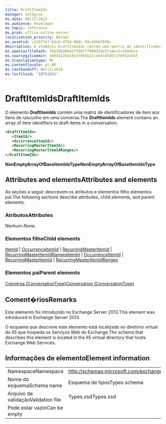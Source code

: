 ```yaml
---
title: DraftItemIds
manager: sethgros
ms.date: 09/17/2015
ms.audience: Developer
ms.topic: reference
ms.prod: office-online-server
localization_priority: Normal
ms.assetid: c228f7e7-6dc8-476d-9b8c-99cd5b6f9f0c
description: O elemento DraftItemIds contém uma matriz de identificadores de item aos itens de rascunho em uma conversa.
ms.openlocfilehash: f6639b20641ff68fff989d2de5fa4ec2c550d5ce
ms.sourcegitcommit: 34041125dc8c5f993b21cebfc4f8b72f0fd2cb6f
ms.translationtype: MT
ms.contentlocale: pt-BR
ms.lasthandoff: 06/11/2018
ms.locfileid: "19751931"
---
```

# <a name="draftitemids"></a><span data-ttu-id="e66ca-103">DraftItemIds</span><span class="sxs-lookup"><span data-stu-id="e66ca-103">DraftItemIds</span></span>

<span data-ttu-id="e66ca-104">O elemento **DraftItemIds** contém uma matriz de identificadores de item aos itens de rascunho em uma conversa.</span><span class="sxs-lookup"><span data-stu-id="e66ca-104">The **DraftItemIds** element contains an array of item identifiers to draft items in a conversation.</span></span> 
  
```XML
<DraftItemIds>
   <ItemId/>
   <OccirrenceItemId/>
   <RecurringMasterItemId/>
   <RecurringMasterItemIdRanges/>
</DraftItemIds>
```

 <span data-ttu-id="e66ca-105">**NonEmptyArrayOfBaseItemIdsType**</span><span class="sxs-lookup"><span data-stu-id="e66ca-105">**NonEmptyArrayOfBaseItemIdsType**</span></span>
## <a name="attributes-and-elements"></a><span data-ttu-id="e66ca-106">Attributes and elements</span><span class="sxs-lookup"><span data-stu-id="e66ca-106">Attributes and elements</span></span>

<span data-ttu-id="e66ca-107">As seções a seguir descrevem os atributos e elementos filho elementos pai.</span><span class="sxs-lookup"><span data-stu-id="e66ca-107">The following sections describe attributes, child elements, and parent elements.</span></span>
  
### <a name="attributes"></a><span data-ttu-id="e66ca-108">Atributos</span><span class="sxs-lookup"><span data-stu-id="e66ca-108">Attributes</span></span>

<span data-ttu-id="e66ca-109">Nenhum.</span><span class="sxs-lookup"><span data-stu-id="e66ca-109">None.</span></span>
  
### <a name="child-elements"></a><span data-ttu-id="e66ca-110">Elementos filho</span><span class="sxs-lookup"><span data-stu-id="e66ca-110">Child elements</span></span>

<span data-ttu-id="e66ca-111">[ItemId](itemid.md) | [OccurrenceItemId](occurrenceitemid.md) | [RecurringMasterItemId](recurringmasteritemid.md) | [RecurringMasterItemIdRanges](recurringmasteritemidranges.md)</span><span class="sxs-lookup"><span data-stu-id="e66ca-111">[ItemId](itemid.md) | [OccurrenceItemId](occurrenceitemid.md) | [RecurringMasterItemId](recurringmasteritemid.md) | [RecurringMasterItemIdRanges](recurringmasteritemidranges.md)</span></span>
  
### <a name="parent-elements"></a><span data-ttu-id="e66ca-112">Elementos pai</span><span class="sxs-lookup"><span data-stu-id="e66ca-112">Parent elements</span></span>

[<span data-ttu-id="e66ca-113">Conversa (ConversationType)</span><span class="sxs-lookup"><span data-stu-id="e66ca-113">Conversation (ConversationType)</span></span>](conversation-conversationtype.md)
  
## <a name="remarks"></a><span data-ttu-id="e66ca-114">Coment�rios</span><span class="sxs-lookup"><span data-stu-id="e66ca-114">Remarks</span></span>

<span data-ttu-id="e66ca-115">Este elemento foi introduzido no Exchange Server 2013.</span><span class="sxs-lookup"><span data-stu-id="e66ca-115">This element was introduced in Exchange Server 2013.</span></span>
  
<span data-ttu-id="e66ca-116">O esquema que descreve este elemento está localizado no diretório virtual do IIS que hospeda os Serviços Web do Exchange.</span><span class="sxs-lookup"><span data-stu-id="e66ca-116">The schema that describes this element is located in the IIS virtual directory that hosts Exchange Web Services.</span></span>
  
## <a name="element-information"></a><span data-ttu-id="e66ca-117">Informações de elemento</span><span class="sxs-lookup"><span data-stu-id="e66ca-117">Element information</span></span>

|||
|:-----|:-----|
|<span data-ttu-id="e66ca-118">Namespace</span><span class="sxs-lookup"><span data-stu-id="e66ca-118">Namespace</span></span>  <br/> |http://schemas.microsoft.com/exchange/services/2006/types  <br/> |
|<span data-ttu-id="e66ca-119">Nome do esquema</span><span class="sxs-lookup"><span data-stu-id="e66ca-119">Schema name</span></span>  <br/> |<span data-ttu-id="e66ca-120">Esquema de tipos</span><span class="sxs-lookup"><span data-stu-id="e66ca-120">Types schema</span></span>  <br/> |
|<span data-ttu-id="e66ca-121">Arquivo de validação</span><span class="sxs-lookup"><span data-stu-id="e66ca-121">Validation file</span></span>  <br/> |<span data-ttu-id="e66ca-122">Types.xsd</span><span class="sxs-lookup"><span data-stu-id="e66ca-122">Types.xsd</span></span>  <br/> |
|<span data-ttu-id="e66ca-123">Pode estar vazio</span><span class="sxs-lookup"><span data-stu-id="e66ca-123">Can be empty</span></span>  <br/> ||
   

